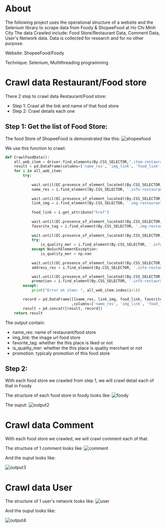 # About
The following project uses the operational structure of a website and the Selenium library to scrape data from Foody & ShopeeFood at Ho Chi Minh City
The data Crawled include: Food Store/Restaurant Data, Comment Data, User's Network data.
Data is collected for research and for no other purpose.

Website: ShopeeFood/Foody

Technique: Selenium, Multithreading programming
# Crawl data Restaurant/Food store
There 2 step to crawl data Restaurant/Food store:
- Step 1: Crawl all the link and name of that food store
- Step 2: Crawl details each one
## Step 1: Get the list of Food Store:
The food Store of ShopeeFood is demonstrated like this:
![shopeefood](https://github.com/ToanToan110/WebCrawling/assets/64849001/0af08dbd-ae51-4a83-9316-b3471d55e6f3)

We use this function to crawl:
```python
def CrawlFoodData():
    all_web_item = driver.find_elements(By.CSS_SELECTOR,".item-restaurant .item-content")
    result = pd.DataFrame(columns=['name_res', 'img_link', 'food_link','favorite_tag', 'is_quality_mer','address','promotion'])
    for i in all_web_item:
        try:
            
            wait.until(EC.presence_of_element_located((By.CSS_SELECTOR, '.info-restaurant .name-res')))
            name_res = i.find_element(By.CSS_SELECTOR, '.info-restaurant .name-res').text
            
            wait.until(EC.presence_of_element_located((By.CSS_SELECTOR, '.img-restaurant img')))
            link_img = i.find_element(By.CSS_SELECTOR, '.img-restaurant img').get_attribute("src")
            
            food_link = i.get_attribute("href")
            
            wait.until(EC.presence_of_element_located((By.CSS_SELECTOR, '.img-restaurant')))
            favorite_tag = i.find_element(By.CSS_SELECTOR, '.img-restaurant').text
            
            wait.until(EC.presence_of_element_located((By.CSS_SELECTOR, '.info-restaurant .icon.icon-quality-merchant')))
            try:
                is_quality_mer = i.find_element(By.CSS_SELECTOR, '.info-restaurant .icon.icon-quality-merchant').get_attribute('title')
            except NoSuchElementException:
                is_quality_mer = np.nan
            
            wait.until(EC.presence_of_element_located((By.CSS_SELECTOR, '.info-restaurant .address-res')))
            address_res = i.find_element(By.CSS_SELECTOR, '.info-restaurant .address-res').text

            wait.until(EC.presence_of_element_located((By.CSS_SELECTOR, '.info-restaurant .content-promotion')))
            promotion = i.find_element(By.CSS_SELECTOR, '.info-restaurant .content-promotion').text
        except:
            print("Error at item: ", all_web_item.index(i+1))

        record = pd.DataFrame([[name_res, link_img, food_link, favorite_tag, is_quality_mer, address_res, promotion]]
                              ,columns=['name_res', 'img_link', 'food_link','favorite_tag', 'is_quality_mer','address','promotion'])
        result = pd.concat([result, record])
    return result
```
The output contain:
- name_res: name of restaurant/food store
- img_link: the image url food store
- favorite_tag: whether the this place is liked or not
- is_quality_mer: whether the this place is quality merchant or not
- promotion: typicaly promotion of this food store
## Step 2:
With each food store we crawled from step 1, we will crawl detail each of that in Foody

The structure of each food store in foody looks like:
![foody](https://github.com/ToanToan110/WebCrawling/assets/64849001/ef85ed2d-a7b5-4778-acb3-5c45a50015dd)

The ouput:
![output2](https://github.com/ToanToan110/WebCrawling/assets/64849001/8d6a9bac-e581-431b-acf4-4d377a0af567)

# Crawl data Comment
With each food store we crawled, we will crawl comment each of that.

The structure of 1 comment looks like:
![comment](https://github.com/ToanToan110/WebCrawling/assets/64849001/467a1f13-86cf-4e10-8471-1800260e492b)

And the ouput looks like:

![output3](https://github.com/ToanToan110/WebCrawling/assets/64849001/6c188eea-a955-44ea-a2ef-0b90986d8957)

# Crawl data User

The structure of 1 user's network looks like:
![user](https://github.com/ToanToan110/WebCrawling/assets/64849001/0d9c01c3-ca9b-4e25-bbd5-58eaa6e69d02)

And the ouput looks like:

![output4](https://github.com/ToanToan110/WebCrawling/assets/64849001/57cc0e41-147d-4c06-87e9-5ea9d77692a0)

